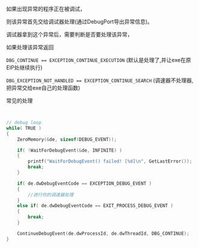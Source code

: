 

如果出现异常的程序正在被调试，

则该异常首先交给调试器处理(通过DebugPort导出异常信息)。

调试器拿到这个异常后，需要判断是否要处理该异常，

如果处理该异常返回



`DBG_CONTINUE == EXCEPTION_CONTINUE_EXECUTION` (默认是处理了,并让exe在原EIP处继续执行)

`DBG_EXCEPTION_NOT_HANDLED == EXCEPTION_CONTINUE_SEARCH` (调速器不处理器,把异常交给exe自己的处理函数)



常见的处理

```c


// debug loop
while( TRUE )
{
    ZeroMemory(&de, sizeof(DEBUG_EVENT));

    if( !WaitForDebugEvent(&de, INFINITE) )
    {
        printf("WaitForDebugEvent() failed! [%d]\n", GetLastError());
        break;
    }

    if( de.dwDebugEventCode == EXCEPTION_DEBUG_EVENT )
    {
        //进行你的调速器处理
    }
    else if( de.dwDebugEventCode == EXIT_PROCESS_DEBUG_EVENT )
    {
        break;
    }

    ContinueDebugEvent(de.dwProcessId, de.dwThreadId, DBG_CONTINUE);
}
```